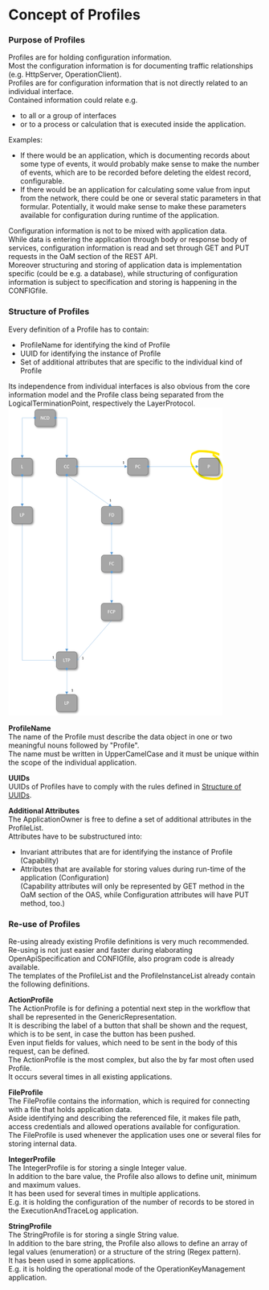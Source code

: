 # Concept of Profiles


### Purpose of Profiles  
Profiles are for holding configuration information.  
Most the configuration information is for documenting traffic relationships (e.g. HttpServer, OperationClient).  
Profiles are for configuration information that is not directly related to an individual interface.  
Contained information could relate e.g.  
* to all or a group of interfaces  
* or to a process or calculation that is executed inside the application.  

Examples:  
- If there would be an application, which is documenting records about some type of events, it would probably make sense to make the number of events, which are to be recorded before deleting the eldest record, configurable.  
- If there would be an application for calculating some value from input from the network, there could be one or several static parameters in that formular. Potentially, it would make sense to make these parameters available for configuration during runtime of the application.  

Configuration information is not to be mixed with application data.  
While data is entering the application through body or response body of services, configuration information is read and set through GET and PUT requests in the OaM section of the REST API.  
Moreover structuring and storing of application data is implementation specific (could be e.g. a database), while structuring of configuration information is subject to specification and storing is happening in the CONFIGfile.  


### Structure of Profiles  
Every definition of a Profile has to contain:  
* ProfileName for identifying the kind of Profile  
* UUID for identifying the instance of Profile  
* Set of additional attributes that are specific to the individual kind of Profile  

Its independence from individual interfaces is also obvious from the core information model and the Profile class being separated from the LogicalTerminationPoint, respectively the LayerProtocol.  
![Location of Profiles](./pictures/220628_core_classes_profile_s.png)  

**ProfileName**  
The name of the Profile must describe the data object in one or two meaningful nouns followed by "Profile".  
The name must be written in UpperCamelCase and it must be unique within the scope of the individual application.  

**UUIDs**  
UUIDs of Profiles have to comply with the rules defined in [Structure of UUIDs](../StructureOfUuids/StructureOfUuids.md).  

**Additional Attributes**  
The ApplicationOwner is free to define a set of additional attributes in the ProfileList.  
Attributes have to be substructured into:  
  * Invariant attributes that are for identifying the instance of Profile (Capability)  
  * Attributes that are available for storing values during run-time of the application (Configuration)  
(Capability attributes will only be represented by GET method in the OaM section of the OAS, while Configuration attributes will have PUT method, too.)


### Re-use of Profiles

Re-using already existing Profile definitions is very much recommended.  
Re-using is not just easier and faster during elaborating OpenApiSpecification and CONFIGfile, also program code is already available.  
The templates of the ProfileList and the ProfileInstanceList already contain the following definitions.

**ActionProfile**  
The ActionProfile is for defining a potential next step in the workflow that shall be represented in the GenericRepresentation.  
It is describing the label of a button that shall be shown and the request, which is to be sent, in case the button has been pushed.  
Even input fields for values, which need to be sent in the body of this request, can be defined.  
The ActionProfile is the most complex, but also the by far most often used Profile.  
It occurs several times in all existing applications.  

**FileProfile**  
The FileProfile contains the information, which is required for connecting with a file that holds application data.  
Aside identifying and describing the referenced file, it makes file path, access credentials and allowed operations available for configuration.  
The FileProfile is used whenever the application uses one or several files for storing internal data.  

**IntegerProfile**  
The IntegerProfile is for storing a single Integer value.  
In addition to the bare value, the Profile also allows to define unit, minimum and maximum values.  
It has been used for several times in multiple applications.  
E.g. it is holding the configuration of the number of records to be stored in the ExecutionAndTraceLog application.  

**StringProfile**  
The StringProfile is for storing a single String value.  
In addition to the bare string, the Profile also allows to define an array of legal values (enumeration) or a structure of the string (Regex pattern).  
It has been used in some applications.  
E.g. it is holding the operational mode of the OperationKeyManagement application.  

